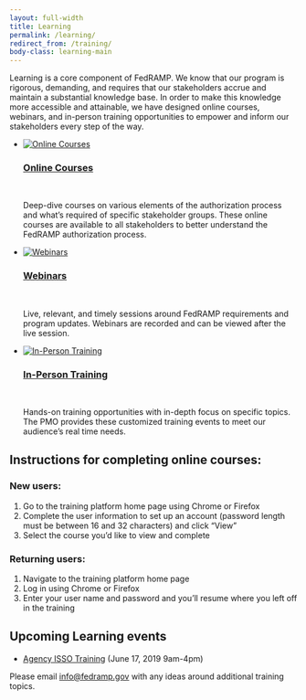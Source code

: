 ```yaml
---
layout: full-width
title: Learning
permalink: /learning/
redirect_from: /training/
body-class: learning-main
---
```


<div class="learning-main-wrapper">
<p>Learning is a core component of FedRAMP. We know that our program is rigorous, demanding, and requires that our stakeholders accrue and maintain a substantial knowledge base. In order to make this knowledge more accessible and attainable, we have designed online courses, webinars, and in-person training opportunities to empower and inform our stakeholders every step of the way. </p>

<ul class="learning-group">
	<li class="online">
		<a href="{{site.baseurl}}/learning/online-courses"><img src="{{site.baseurl}}/assets/img/training-icon.png" alt="Online Courses" title="Online Courses"></a>
		<a href="{{site.baseurl}}/learning/online-courses"><h3>Online Courses</h3></a><br>
		<p>Deep-dive courses on various elements of the authorization process and what’s required of specific stakeholder groups. These online courses are available to all stakeholders to better understand the FedRAMP authorization process.</p>
	</li>
	<li class="webinars">
		<a href="{{site.baseurl}}/learning/webinars"><img src="{{site.baseurl}}/assets/img/webinar-icon.png" alt="Webinars" title="Webinars"></a>
		<a href="{{site.baseurl}}/learning/webinars"><h3>Webinars</h3></a><br>
		<p>Live, relevant, and timely sessions around FedRAMP requirements and program updates. Webinars are recorded and can be viewed after the live session.</p>
	</li>
	<li class="in-person">
		<a href="{{site.baseurl}}/learning/in-person-training"><img src="{{site.baseurl}}/assets/img/in-person-icon.png" alt="In-Person Training" title="In-Person Training"></a>
		<a href="{{site.baseurl}}/learning/in-person-training"><h3>In-Person Training</h3></a><br>
		<p>Hands-on training opportunities with in-depth focus on specific topics. The PMO provides these customized training events to meet our audience’s real time needs.</p>
	</li>
</ul>
</div>
<div class="blue-bottom">
<div class="inner">
<div class="instructions">
<h2>Instructions for completing online courses:</h2>
<h3>New users:</h3>
<ol>
<li>Go to the training platform home page using Chrome or Firefox</li>
<li>Complete the user information to set up an account (password length must be between 16 and 32 characters) and click “View”</li>
<li>Select the course you’d like to view and complete</li>
</ol>
<h3>Returning users:</h3>
<ol>
<li>Navigate to the training platform home page</li>
<li>Log in using Chrome or Firefox</li>
<li>Enter your user name and password and you’ll resume where you left off in the training</li>
</ol>
</div>
<div class="learning-events">
<h2>Upcoming Learning events </h2>
<ul>
<li><a href="https://www.eventbrite.com/e/fedramp-agency-isso-training-june-2019-tickets-58997377745" target="_blank">Agency ISSO Training</a> (June 17, 2019 9am-4pm)</li>
</ul>
<p>Please email <a href="info@fedramp.gov">info@fedramp.gov</a> with any ideas around additional training topics.</p>
</div>
</div>
</div>
